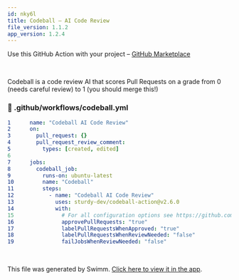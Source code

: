 ```yaml
---
id: nky6l
title: Codeball – AI Code Review
file_version: 1.1.2
app_version: 1.2.4
---
```


Use this GitHub Action with your project – [GitHub Marketplace](https://github.com/marketplace/actions/codeball-ai-code-review)

<br/>

Codeball is a code review AI that scores Pull Requests on a grade from 0 (needs careful review) to 1 (you should merge this!)
<!-- NOTE-swimm-snippet: the lines below link your snippet to Swimm -->
### 📄 .github/workflows/codeball.yml
```yaml
1      name: "Codeball AI Code Review"
2      on:
3        pull_request: {}
4        pull_request_review_comment:
5          types: [created, edited]
6      
7      jobs:
8        codeball_job:
9          runs-on: ubuntu-latest
10         name: "Codeball"
11         steps:
12           - name: "Codeball AI Code Review"
13             uses: sturdy-dev/codeball-action@v2.6.0
14             with:
15               # For all configuration options see https://github.com/sturdy-dev/codeball-action/blob/v2/action.yml
16               approvePullRequests: "true"
17               labelPullRequestsWhenApproved: "true"
18               labelPullRequestsWhenReviewNeeded: "false"
19               failJobsWhenReviewNeeded: "false"
```

<br/>

This file was generated by Swimm. [Click here to view it in the app](https://app.swimm.io/repos/Z2l0aHViJTNBJTNBaW50ZXJhY3RpdmUtcmF0aW5nLWNvbXBvbmVudCUzQSUzQWpha3Viamlyb3Vz/docs/nky6l).
